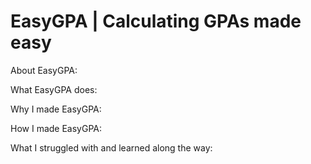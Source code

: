 # EasyGPA | Calculating GPAs made easy

About EasyGPA:

What EasyGPA does: 

Why I made EasyGPA: 

How I made EasyGPA:

What I struggled with and learned along the way:
